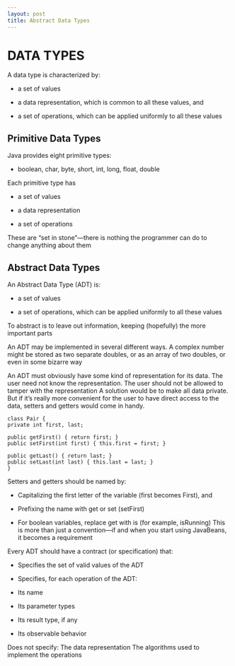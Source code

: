 ```yaml
---
layout: post
title: Abstract Data Types
---
```


# DATA TYPES

A data type is characterized by:
+ a set of values
- a data representation, which is common to all these values, and 
* a set of operations, which can be applied uniformly to all these values

## Primitive Data Types

Java provides eight primitive types:

* boolean, char, byte, short, int, long, float, double

Each primitive type has

* a set of values
- a data representation
+ a set of operations

These are “set in stone”—there is nothing the programmer can do to change anything about them

## Abstract Data Types

An Abstract Data Type (ADT) is:

* a set of values
- a set of operations, which can be applied uniformly to all these values

To abstract is to leave out information, keeping (hopefully) the more important parts

An ADT may be implemented in several different ways.
A complex number might be stored as two separate doubles, or as an array of two doubles, or even in some bizarre way

An ADT must obviously have some kind of representation for its data. The user need not know the representation. The user should not be allowed to tamper with the representation
A solution would be to make all data private.
But if it’s really more convenient for the user to have direct access to the data,
setters and getters would come in handy.

    class Pair {
    private int first, last;

    public getFirst() { return first; }
    public setFirst(int first) { this.first = first; }

    public getLast() { return last; }
    public setLast(int last) { this.last = last; }
    }

Setters and getters should be named by:

* Capitalizing the first letter of the variable (first becomes First), and
- Prefixing the name with get or set (setFirst)
+ For boolean variables, replace get with is (for example, isRunning) 
This is more than just a convention—if and when you start using JavaBeans, it becomes a requirement

Every ADT should have a contract (or specification) that:
* Specifies the set of valid values of the ADT
- Specifies, for each operation of the ADT:
+ Its name
* Its parameter types
- Its result type, if any
+ Its observable behavior

Does not specify:
The data representation
The algorithms used to implement the operations

